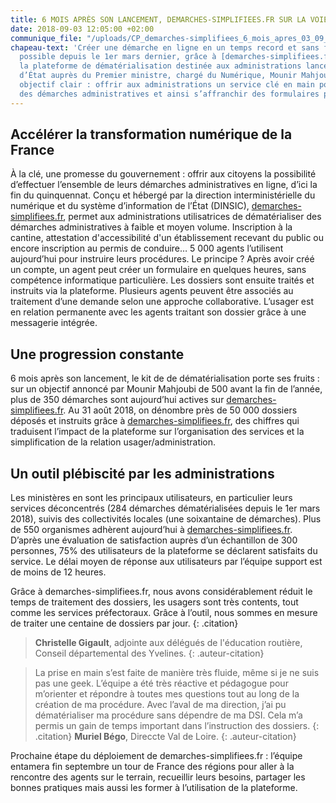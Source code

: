 ```yaml
---
title: 6 MOIS APRÈS SON LANCEMENT, DEMARCHES-SIMPLIFIEES.FR SUR LA VOIE DE LA RÉUSSITE
date: 2018-09-03 12:05:00 +02:00
communique_file: "/uploads/CP_demarches-simplifiees_6_mois_apres_03_09_2018.pdf"
chapeau-text: 'Créer une démarche en ligne en un temps record et sans frais. C’est
  possible depuis le 1er mars dernier, grâce à [demarches-simplifiees.fr](https://www.demarches-simplifiees.fr/),
  la plateforme de dématérialisation destinée aux administrations lancée par le secrétaire
  d’État auprès du Premier ministre, chargé du Numérique, Mounir Mahjoubi avec un
  objectif clair : offrir aux administrations un service clé en main pour numériser
  des démarches administratives et ainsi s’affranchir des formulaires papiers.'
---
```


## Accélérer la transformation numérique de la France

À la clé, une promesse du gouvernement : offrir aux citoyens la possibilité d’effectuer l’ensemble de leurs démarches administratives en ligne, d’ici la fin du quinquennat.
Conçu et hébergé par la direction interministérielle du numérique et du système d’information de l’État (DINSIC), [demarches-simplifiees.fr](https://www.demarches-simplifiees.fr/), permet aux administrations utilisatrices de dématérialiser des démarches administratives à faible et moyen volume. Inscription à la cantine, attestation d'accessibilité d'un établissement recevant du public ou encore inscription au permis de conduire… 5 000 agents l’utilisent aujourd’hui pour instruire leurs procédures.
Le principe ? Après avoir créé un compte, un agent peut créer un formulaire en quelques heures, sans compétence informatique particulière. Les dossiers sont ensuite traités et instruits via la plateforme. Plusieurs agents peuvent être associés au traitement d’une demande selon une approche collaborative. L’usager est en relation permanente avec les agents traitant son dossier grâce à une messagerie intégrée.

## Une progression constante

6 mois après son lancement, le kit de de dématérialisation porte ses fruits : sur un objectif annoncé par Mounir Mahjoubi de 500 avant la fin de l’année, plus de 350 démarches sont aujourd’hui actives sur [demarches-simplifiees.fr](https://www.demarches-simplifiees.fr/). Au 31 août 2018, on dénombre près de 50 000 dossiers déposés et instruits grâce à [demarches-simplifiees.fr](https://www.demarches-simplifiees.fr/), des chiffres qui traduisent l’impact de la plateforme sur l’organisation des services et la simplification de la relation usager/administration.

## Un outil plébiscité par les administrations

Les ministères en sont les principaux utilisateurs, en particulier leurs services déconcentrés (284 démarches dématérialisées depuis le 1er mars 2018), suivis des collectivités locales (une soixantaine de démarches). Plus de 550 organismes adhèrent aujourd’hui à [demarches-simplifiees.fr](https://www.demarches-simplifiees.fr/). D’après une évaluation de satisfaction auprès d’un échantillon de 300 personnes, 75% des utilisateurs de la plateforme se déclarent satisfaits du service. Le délai moyen de réponse aux utilisateurs par l’équipe support est de moins de 12 heures.

Grâce à demarches-simplifiees.fr, nous avons considérablement réduit le temps de traitement des dossiers, les usagers sont très contents, tout comme les services préfectoraux. Grâce à l’outil, nous sommes en mesure de traiter une centaine de dossiers par jour.
{: .citation}
> **Christelle Gigault**, adjointe aux délégués de l'éducation routière, Conseil départemental des Yvelines.
{: .auteur-citation}

> La prise en main s’est faite de manière très fluide, même si je ne suis pas une geek. L’équipe a été très réactive et pédagogue pour 
> m’orienter et répondre à toutes mes questions tout au long de la création de ma procédure. Avec l’aval de ma direction, j’ai pu 
> dématérialiser ma procédure sans dépendre de ma DSI. Cela m’a permis un gain de temps important dans l’instruction des dossiers.
{: .citation}
> **Muriel Bégo**, Direccte Val de Loire.
{: .auteur-citation}

Prochaine étape du déploiement de demarches-simplifiees.fr : l’équipe entamera fin septembre un tour de France des régions pour aller à la rencontre des agents sur le terrain, recueillir leurs besoins, partager les bonnes pratiques mais aussi les former à l’utilisation de la plateforme.